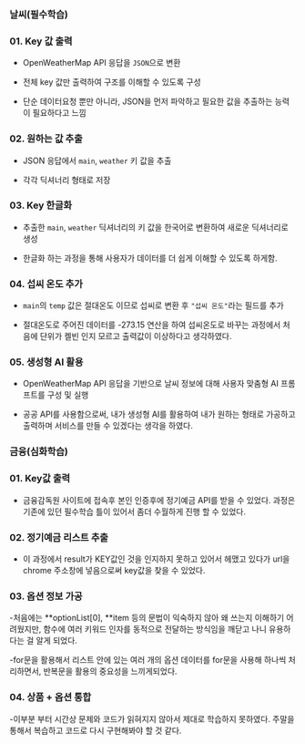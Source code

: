 ### 날씨(필수학습)

###  01. Key 값 출력
- OpenWeatherMap API 응답을 `JSON`으로 변환
- 전체 key 값만 출력하여 구조를 이해할 수 있도록 구성


- 단순 데이터요청 뿐만 아니라, JSON을 먼저 파악하고 필요한 값을 추출하는 능력이 필요하다고 느낌

###  02. 원하는 값 추출
- JSON 응답에서 `main`, `weather` 키 값을 추출

- 각각 딕셔너리 형태로 저장

###  03. Key 한글화
- 추출한 `main`, `weather` 딕셔너리의 키 값을  한국어로 변환하여 새로운 딕셔너리로 생성

- 한글화 하는 과정을 통해 사용자가 데이터를 더 쉽게 이해할 수 있도록 하게함.

###  04. 섭씨 온도 추가
- `main`의 `temp` 값은 절대온도 이므로 섭씨로 변환 후 `"섭씨 온도"`라는 필드를 추가

- 절대온도로 주어진 데이터를 -273.15 연산을 하여 섭씨온도로 바꾸는 과정에서 처음에 단위가 켈빈 인지 모르고 출력값이 이상하다고 생각하였다.

###  05. 생성형 AI 활용
- OpenWeatherMap API 응답을 기반으로 날씨 정보에 대해 사용자 맞춤형 AI 프롬프트를 구성 및 실행

- 공공 API를 사용함으로써, 내가 생성형 AI를 활용하여 내가 원하는 형태로 가공하고 출력하며 서비스를 만들 수 있겠다는 생각을 하였다.

### 금융(심화학습)

### 01. Key값 출력
- 금융감독원 사이트에 접속후 본인 인증후에 정기예금 API를 받을 수 있었다. 과정은 기존에 있던 필수학습 틀이 있어서 좀더 수월하게 진행 할 수 있었다.

### 02. 정기예금 리스트 추출
- 이 과정에서 result가 KEY값인 것을 인지하지 못하고 있어서 헤맸고 있다가 url을 chrome 주소창에 넣음으로써 key값을 찾을 수 있었다.

### 03. 옵션 정보 가공
-처음에는 **optionList[0], **item 등의 문법이 익숙하지 않아 왜 쓰는지 이해하기 어려웠지만,
함수에 여러 키워드 인자를 동적으로 전달하는 방식임을 깨닫고 나니 유용하다는 걸 알게 되었다.

-for문을 활용해서 리스트 안에 있는 여러 개의 옵션 데이터를 for문을 사용해 하나씩 처리하면서,
반복문을 활용의 중요성을 느끼게되었다.

### 04. 상품 + 옵션 통합

-이부분 부터 시간상 문제와 코드가 읽혀지지 않아서 제대로 학습하지 못하였다. 주말을 통해서 복습하고 코드로 다시 구현해봐야 할 것 같다.
